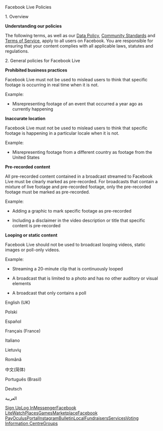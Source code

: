 Facebook Live Policies

1\. Overview

**Understanding our policies**

The following terms, as well as our [Data Policy](https://www.facebook.com/about/privacy/), [Community Standards](https://www.facebook.com/communitystandards/) and [Terms of Service](https://www.facebook.com/legal/terms), apply to all users on Facebook. You are responsible for ensuring that your content complies with all applicable laws, statutes and regulations.

2\. General policies for Facebook Live

**Prohibited business practices**

Facebook Live must not be used to mislead users to think that specific footage is occurring in real time when it is not.

Example:

*   Misrepresenting footage of an event that occurred a year ago as currently happening

**Inaccurate location**

Facebook Live must not be used to mislead users to think that specific footage is happening in a particular locale when it is not.

Example:

*   Misrepresenting footage from a different country as footage from the United States

**Pre-recorded content**

All pre-recorded content contained in a broadcast streamed to Facebook Live must be clearly marked as pre-recorded. For broadcasts that contain a mixture of live footage and pre-recorded footage, only the pre-recorded footage must be marked as pre-recorded.

Example:

*   Adding a graphic to mark specific footage as pre-recorded

*   Including a disclaimer in the video description or title that specific content is pre-recorded

**Looping or static content**

Facebook Live should not be used to broadcast looping videos, static images or poll-only videos.

Example:

*   Streaming a 20-minute clip that is continuously looped

*   A broadcast that is limited to a photo and has no other auditory or visual elements

*   A broadcast that only contains a poll

English (UK)

Polski

Español

Français (France)

Italiano

Lietuvių

Română

中文(简体)

Português (Brasil)

Deutsch

العربية

[Sign Up](https://www.facebook.com/reg/)[Log In](https://www.facebook.com/login/)[Messenger](https://l.facebook.com/l.php?u=https%3A%2F%2Fmessenger.com%2F&h=AT367ymeXpoPS1Fp0fjZE1uxi5p9LucBBuQYcZS2okEtWmVdfjTiZXBebUlTLi_2b6CBVNiCb8tGtOjwyQ6OcmF_IlfePSvjg8H1UNs-V0NqBt4HfUz9t4mCI67qEhJu4Bkopqp4JlhNKxufT0rxoI-S6xdmLLMvwfFxbQ)[Facebook Lite](https://www.facebook.com/lite/)[Watch](https://en-gb.facebook.com/watch/)[Places](https://www.facebook.com/places/)[Games](https://www.facebook.com/games/)[Marketplace](https://www.facebook.com/marketplace/)[Facebook Pay](https://pay.facebook.com/)[Oculus](https://l.facebook.com/l.php?u=https%3A%2F%2Fwww.oculus.com%2F&h=AT367ymeXpoPS1Fp0fjZE1uxi5p9LucBBuQYcZS2okEtWmVdfjTiZXBebUlTLi_2b6CBVNiCb8tGtOjwyQ6OcmF_IlfePSvjg8H1UNs-V0NqBt4HfUz9t4mCI67qEhJu4Bkopqp4JlhNKxufT0rxoI-S6xdmLLMvwfFxbQ)[Portal](https://portal.facebook.com/)[Instagram](https://l.facebook.com/l.php?u=https%3A%2F%2Fwww.instagram.com%2F&h=AT367ymeXpoPS1Fp0fjZE1uxi5p9LucBBuQYcZS2okEtWmVdfjTiZXBebUlTLi_2b6CBVNiCb8tGtOjwyQ6OcmF_IlfePSvjg8H1UNs-V0NqBt4HfUz9t4mCI67qEhJu4Bkopqp4JlhNKxufT0rxoI-S6xdmLLMvwfFxbQ)[Bulletin](https://www.bulletin.com/)[Local](https://www.facebook.com/local/lists/245019872666104/)[Fundraisers](https://www.facebook.com/fundraisers/)[Services](https://www.facebook.com/biz/directory/)[Voting Information Centre](https://www.facebook.com/votinginformationcenter/?entry_point=c2l0ZQ%3D%3D)[Groups](https://www.facebook.com/groups/explore/)